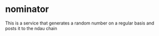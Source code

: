 # nominator
This is a service that generates a random number on a regular basis and posts it to the ndau chain
